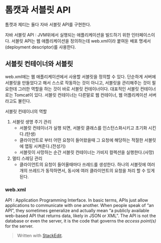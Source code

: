 # 톰캣과 서블릿 API

톰캣과 제티는 둘다 자바 서블릿 API를 구현한다. 

자바 서블릿 API
: JVM위에서 실행되는 애플리케이션을 빌드하기 위한 인터페이스이다. 서블릿 API는 웹 애플리케이션을 정의하는데 web.xml이라 붙여둔 배포 명세서(deployment descriptor)를 사용한다.

## 서블릿 컨테이너와 서블릿

web.xml에는 웹 애플리케이션에서 사용할 서블릿을 정의할 수 있다. 단순하게 서버에 서블릿을 만들었다고 해서 스스로 작동하는 것이 아니고, 서블릿을 관리해주는 것이 필요한데 그러한 역할을 하는 것이 바로 서블릿 컨테이너이다. 대표적인 서블릿 컨테이너로는 Tomcat이 있다. 서블릿 컨테이너는 다른말로 웹 컨테이너, 웹 어플리케이션 서버 라고도 불린다.

서블릿 컨테이너의 역할

1. 서블릿 생명 주기 관리
	- 서블릿 컨테이너가 실행 되면, 서블릿 클래스를 인스턴스화시키고 초기화 시킨다.(탄생)
	- 클라이언트로 부터 어떤 요청이 들어왔을때 그 요청에 해당하는 적절한 서블릿에 맵핑 시켜준다.(전성기)
	- 서블릿이 사망하는 순간 서블릿 컨테이너는 가비지 컬렉션을 실행한다.(사망)
2. 멀티 스레딩 관리
	- 클라이언트의 요청이 들어올때마다 쓰레드를 생성한다. 하나의 서블릿에 여러개의 쓰레드가 동작하면서, 동시에 여러 클라이언트의 요청을 처리 할 수 있게 된다.

### web.xml



 

 
API
: Application Programming Interface. In basic terms, APIs just allow applications to communicate with one another. When people speak of “an API”, they sometimes generalize and actually mean “a publicly available web-based API that returns data, likely in JSON or XML”.  The API is not the database or even the server, it is the code that governs the _access point(s)_ for the server.


> Written with [StackEdit](https://stackedit.io/).
<!--stackedit_data:
eyJoaXN0b3J5IjpbNjI5ODA0MjEzLDEzMDE1MjI2MTUsLTE1MD
Y4MzA2OTgsLTEzMTYyOTEyNSwtODUwMzYzNjc5LC0xMTYwMDM4
MzUzXX0=
-->